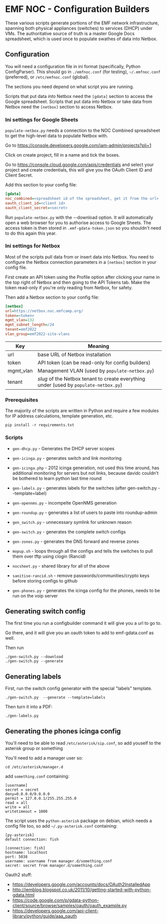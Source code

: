 # EMF NOC - Configuration Builders

These various scripts generate portions of the EMF network infrastructure, spanning both physical appliances (switches)
to services (DHCP) under VMs. The authoritative source of truth is a master Google Docs spreadsheet, which is used
once to populate swathes of data into Netbox.

## Configuration

You will need a configuration file in ini format (specifically, Python ConfigParser).
This should go in `./emfnoc.conf` (for testing), `~/.emfnoc.conf` (preferred), or `/etc/emfnoc.conf` (global).

The sections you need depend on what script you are running.

Scripts that put data *into* Netbox need the `[gdata]` section to access the Google spreadsheet.
Scripts that put data into Netbox or take data from Netbox need the `[netbox]` section to access Netbox.

### Ini settings for Google Sheets

`populate-netbox.py` needs a connection to the NOC Combined spreadsheet to get the high-level data to populate Netbox
with.

Go to https://console.developers.google.com/iam-admin/projects?pli=1

Click on create project, fill in a name and tick the boxes.

Go to https://console.cloud.google.com/apis/credentials and select  your project
and create credentials, this will give you the OAuth Client ID and Client Secret.

Add this section to your config file:

```ini
[gdata]
noc_combined=<spreadsheet id of the spreadsheet, get it from the url>
oauth_client_id=<client id>
oauth_client_secret=<secret>
```

Run `populate-netbox.py` with the --download option. It will automatically open a web browser for you to authorise
access to Google Sheets. The access token is then stored in `.emf-gdata-token.json` so you shouldn't need to do this
again this year.

### Ini settings for Netbox

Most of the scripts pull data from or insert data into Netbox. You need to configure the Netbox connection parameters
in a `[netbox]` section in your config file.

First create an API token using the Profile option after clicking your name in the top right of Netbox and then going
to the API Tokens tab. Make the token read-only if you're only reading from Netbox, for safety.

Then add a Netbox section to your config file:

```ini
[netbox]
url=https://netbox.noc.emfcamp.org/
token=<token>
mgmt_vlan=132
mgmt_subnet_length=/24
tenant=emf2022
vlan_group=emf2022-site-vlans
```

| Key | Meaning |
|-----|---------|
| url | base URL of Netbox installation |
| token | API token (can be read-only for config builders) |
| mgmt_vlan | Management VLAN (used by `populate-netbox.py`) |
| tenant | *slug* of the Netbox tenant to create everything under (used by `populate-netbox.py`) |


### Prerequisites

The majority of the scripts are written in Python and require a few modules for IP address calculations, template
generation, etc.

```
pip install -r requirements.txt
```

### Scripts

* `gen-dhcp.py` - Generates the DHCP server scopes

* `gen-icinga.py` - generates switch and link monitoring

* `gen-icinga.php` - 2012 icinga generation, not used this time around, has additional monitoring for servers but not
  links, because davidc couldn't be bothered to learn python last time round

* `gen-labels.py` - generates labels for the switches (after gen-switch.py --template=label)

* `gen-opennms.py` - incompelte OpenNMS generation

* `gen-roundup.py` - generates a list of users to paste into roundup-admin

* `gen_switch.py` - unnecessary symlink for unknown reason

* `gen-switch.py` - generates the complete switch configs

* `gen-zones.py` - generates the DNS forward and reverse zones

* `mopup.sh` - loops through all the configs and tells the switches to pull them over tftp using clogin (Rancid)

* `nocsheet.py` - shared library for all of the above

* `sanitise-rancid.sh` - remove passwords/communities/crypto keys before storing configs to github

* `gen-phones.py` - generates the icinga config for the phones, needs to be run on the voip server

Generating switch config
------------------------

The first time you run a configbuilder command it will give you a url to go to.

Go there, and it will give you an oauth token to add to emf-gdata.conf as well.

Then run

```
./gen-switch.py --download
./gen-switch.py --generate
```

Generating labels
-----------------

First, run the switch config generator with the special "labels" template.

```
./gen-switch.py  --generate --template=labels
```

Then turn it into a PDF:

```
./gen-labels.py
```

## Generating the phones icinga config

You'll need to be able to read `/etc/asterisk/sip.conf`, so add youself to the asterisk group or something

You'll need to add a manager user so:

```
cd /etc/asterisk/manager.d
```

add `something.conf` containing:

```
[username]
secret = secret
deny=0.0.0.0/0.0.0.0
permit = 127.0.0.1/255.255.255.0
read = all
write = all
writetimeout = 1000
```

The script uses the `python-asterisk` package on debian, which needs a config file too, so add `~/.py-asterisk.conf`
containing:

```
[py-asterisk]
default connection: fish

[connection: fish]
hostname: localhost
port: 5038
username: username from manager.d/something.conf
secret: secret from manager.d/something.conf
```

Oauth2 stuff:

* https://developers.google.com/accounts/docs/OAuth2InstalledApp
* http://iemblog.blogspot.co.uk/2011/10/getting-started-with-python-gdata.html
* https://code.google.com/p/gdata-python-client/source/browse/samples/oauth/oauth_example.py
* https://developers.google.com/api-client-library/python/guide/aaa_oauth
